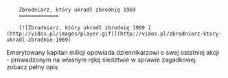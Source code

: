
        Zbrodniarz, który ukradł zbrodnię 1969 
        =============
        
        [![Zbrodniarz, który ukradł zbrodnię 1969 ](http://vidos.pl/images/player.gif)](http://vidos.pl/zbrodniarz-ktory-ukradl-zbrodnie-1969)
        
        
 Emerytowany kapitan milicji opowiada dziennikarzowi o swej ostatniej akcji - prowadzonym na własnym rękę śledztwie w sprawie zagadkowej zobacz pełny opis
    